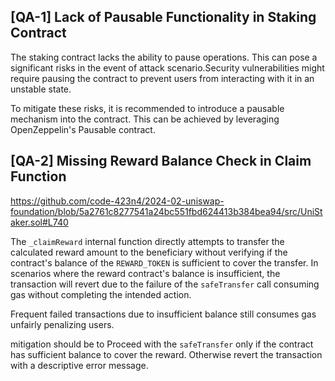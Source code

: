 ## [QA-1] Lack of Pausable Functionality in Staking Contract
The  staking contract lacks the ability to pause operations. This  can pose a significant risks in the event of attack scenario.Security vulnerabilities might require pausing the contract to prevent users from interacting with it in an unstable state. 

To mitigate these risks, it is recommended to introduce a pausable mechanism into the contract. This can be achieved by leveraging OpenZeppelin's Pausable contract.

## [QA-2] Missing Reward Balance Check in Claim Function

https://github.com/code-423n4/2024-02-uniswap-foundation/blob/5a2761c8277541a24bc551fbd624413b384bea94/src/UniStaker.sol#L740

The `_claimReward` internal function directly attempts to transfer the calculated reward amount to the beneficiary without verifying if the contract's balance of the `REWARD_TOKEN` is sufficient to cover the transfer. In scenarios where the reward contract's balance is insufficient, the transaction will revert due to the failure of the `safeTransfer` call consuming gas without completing the intended action.

Frequent failed transactions due to insufficient balance still consumes gas unfairly penalizing users.

mitigation should be to Proceed with the `safeTransfer` only if the contract has sufficient balance to cover the reward. Otherwise revert the transaction with a descriptive error message.
